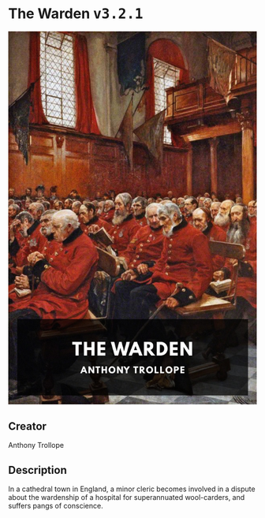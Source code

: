 
# The Warden <kbd>v3.2.1</kbd>

<center>
  <img src="./cover-1024.jpg"/>
</center>

## Creator
Anthony Trollope

## Description
In a cathedral town in England, a minor cleric becomes involved in a dispute about the wardenship of a hospital for superannuated wool-carders, and suffers pangs of conscience.
